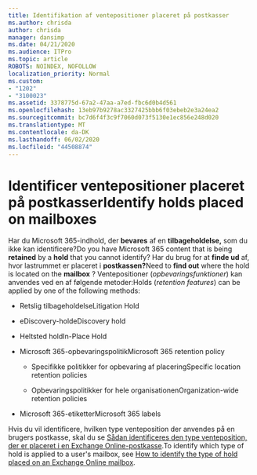 ```yaml
---
title: Identifikation af ventepositioner placeret på postkasser
ms.author: chrisda
author: chrisda
manager: dansimp
ms.date: 04/21/2020
ms.audience: ITPro
ms.topic: article
ROBOTS: NOINDEX, NOFOLLOW
localization_priority: Normal
ms.custom:
- "1202"
- "3100023"
ms.assetid: 3378775d-67a2-47aa-a7ed-fbc6d0b4d561
ms.openlocfilehash: 13eb97b9278ac3327425bbb6f03ebeb2e3a24ea2
ms.sourcegitcommit: bc7d6f4f3c9f7060d073f5130e1ec856e248d020
ms.translationtype: MT
ms.contentlocale: da-DK
ms.lasthandoff: 06/02/2020
ms.locfileid: "44508874"
---
```

# <a name="identify-holds-placed-on-mailboxes"></a><span data-ttu-id="e901d-102">Identificer ventepositioner placeret på postkasser</span><span class="sxs-lookup"><span data-stu-id="e901d-102">Identify holds placed on mailboxes</span></span>

<span data-ttu-id="e901d-103">Har du Microsoft 365-indhold, der **bevares** af en **tilbageholdelse,** som du ikke kan identificere?</span><span class="sxs-lookup"><span data-stu-id="e901d-103">Do you have Microsoft 365 content that is being **retained** by a **hold** that you cannot identify?</span></span> <span data-ttu-id="e901d-104">Har du brug for at **finde ud** af, hvor lastrummet er placeret i **postkassen?**</span><span class="sxs-lookup"><span data-stu-id="e901d-104">Need to **find out** where the hold is located on the **mailbox** ?</span></span> <span data-ttu-id="e901d-105">Ventepositioner (*opbevaringsfunktioner*) kan anvendes ved en af følgende metoder:</span><span class="sxs-lookup"><span data-stu-id="e901d-105">Holds (*retention features*) can be applied by one of the following methods:</span></span>
  
- <span data-ttu-id="e901d-106">Retslig tilbageholdelse</span><span class="sxs-lookup"><span data-stu-id="e901d-106">Litigation Hold</span></span>

- <span data-ttu-id="e901d-107">eDiscovery-hold</span><span class="sxs-lookup"><span data-stu-id="e901d-107">eDiscovery hold</span></span>

- <span data-ttu-id="e901d-108">Heltsted hold</span><span class="sxs-lookup"><span data-stu-id="e901d-108">In-Place Hold</span></span>

- <span data-ttu-id="e901d-109">Microsoft 365-opbevaringspolitik</span><span class="sxs-lookup"><span data-stu-id="e901d-109">Microsoft 365 retention policy</span></span> 

  - <span data-ttu-id="e901d-110">Specifikke politikker for opbevaring af placering</span><span class="sxs-lookup"><span data-stu-id="e901d-110">Specific location retention policies</span></span>

  - <span data-ttu-id="e901d-111">Opbevaringspolitikker for hele organisationen</span><span class="sxs-lookup"><span data-stu-id="e901d-111">Organization-wide retention policies</span></span>

- <span data-ttu-id="e901d-112">Microsoft 365-etiketter</span><span class="sxs-lookup"><span data-stu-id="e901d-112">Microsoft 365 labels</span></span>

<span data-ttu-id="e901d-113">Hvis du vil identificere, hvilken type venteposition der anvendes på en brugers postkasse, skal du se [Sådan identificeres den type venteposition, der er placeret i en Exchange Online-postkasse](https://docs.microsoft.com/microsoft-365/compliance/identify-a-hold-on-an-exchange-online-mailbox).</span><span class="sxs-lookup"><span data-stu-id="e901d-113">To identify which type of hold is applied to a user's mailbox, see [How to identify the type of hold placed on an Exchange Online mailbox](https://docs.microsoft.com/microsoft-365/compliance/identify-a-hold-on-an-exchange-online-mailbox).</span></span>

